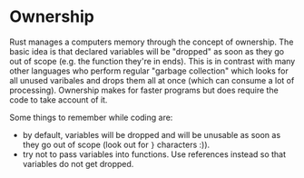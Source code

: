 # Ownership
Rust manages a computers memory through the concept of ownership. The basic idea is that declared variables will be "dropped" as soon as they go out of scope (e.g. the function they're in ends). This is in contrast with many other languages who perform regular "garbage collection" which looks for all unused varibales and drops them all at once (which can consume a lot of processing). Ownership makes for faster programs but does require the code to take account of it. 

Some things to remember while coding are:
- by default, variables will be dropped and will be unusable as soon as they go out of scope (look out for `}` characters :)).
- try not to pass variables into functions. Use references instead so that variables do not get dropped.